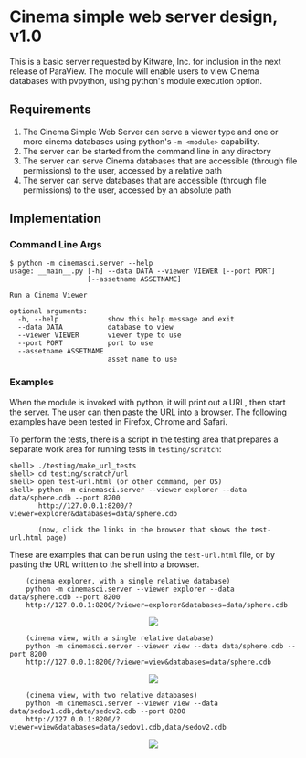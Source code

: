 # Cinema simple web server design, v1.0

This is a basic server requested by Kitware, Inc. for inclusion in the next release of ParaView. The module will enable users to view Cinema databases with pvpython, using python's module execution option.

## Requirements

1. The Cinema Simple Web Server can serve a viewer type and one or more cinema databases using python's `-m <module>` capability.
1. The server can be started from the command line in any directory
1. The server can serve Cinema databases that are accessible (through file permissions) to the user, accessed by a relative path 
1. The server can serve databases that are accessible (through file permissions) to the user, accessed by an absolute path

## Implementation 

### Command Line Args

```
$ python -m cinemasci.server --help
usage: __main__.py [-h] --data DATA --viewer VIEWER [--port PORT]
                   [--assetname ASSETNAME]

Run a Cinema Viewer

optional arguments:
  -h, --help            show this help message and exit
  --data DATA           database to view
  --viewer VIEWER       viewer type to use
  --port PORT           port to use
  --assetname ASSETNAME
                        asset name to use
```

### Examples

When the module is invoked with python, it will print out a URL, then start the server. The user can then paste the URL into a browser. The following examples have been tested in Firefox, Chrome and Safari.

To perform the tests, there is a script in the testing area that prepares a separate work area for running tests in `testing/scratch`:

```
shell> ./testing/make_url_tests
shell> cd testing/scratch/url
shell> open test-url.html (or other command, per OS)
shell> python -m cinemasci.server --viewer explorer --data data/sphere.cdb --port 8200
       http://127.0.0.1:8200/?viewer=explorer&databases=data/sphere.cdb

       (now, click the links in the browser that shows the test-url.html page)
```

These are examples that can be run using the `test-url.html` file, or by pasting the URL written to the shell into a browser.


```
    (cinema explorer, with a single relative database)
    python -m cinemasci.server --viewer explorer --data data/sphere.cdb --port 8200
    http://127.0.0.1:8200/?viewer=explorer&databases=data/sphere.cdb
```
<p align="center">
<img src="doc/img/explorer.png"></img>
</p>

```
    (cinema view, with a single relative database)
    python -m cinemasci.server --viewer view --data data/sphere.cdb --port 8200
    http://127.0.0.1:8200/?viewer=view&databases=data/sphere.cdb
```
<p align="center">
<img src="doc/img/view_single.png"></img>
</p>

```
    (cinema view, with two relative databases)
    python -m cinemasci.server --viewer view --data data/sedov1.cdb,data/sedov2.cdb --port 8200
    http://127.0.0.1:8200/?viewer=view&databases=data/sedov1.cdb,data/sedov2.cdb
```
<p align="center">
<img src="doc/img/view_multiple.png"></img>
</p>

